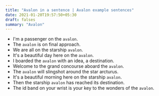 ```yaml
---
title: "Avalon in a sentence | Avalon example sentences"
date: 2021-01-20T19:57:50+05:30
draft: falses
summary: "Avalon"
---
```

- I'm a passenger on the `avalon`.
- The `avalon` is on final approach.
- We are all on the starship `avalon`.
- It's a beautiful day here on the `avalon`.
- I boarded the `avalon` with an idea, a destination.
- Welcome to the grand concourse aboard the `avalon`.
- The `avalon` will slingshot around the star arcturus.
- It's a beautiful morning here on the starship `avalon`.
- Then the starship `avalon` has reached its destination.
- The id band on your wrist is your key to the wonders of the `avalon`.
                 
